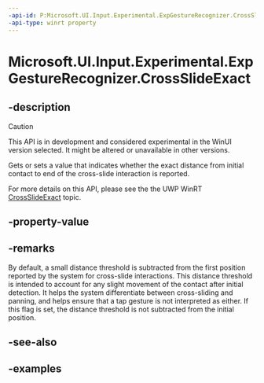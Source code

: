 ```yaml
---
-api-id: P:Microsoft.UI.Input.Experimental.ExpGestureRecognizer.CrossSlideExact
-api-type: winrt property
---
```


# Microsoft.UI.Input.Experimental.ExpGestureRecognizer.CrossSlideExact

<!--
public bool CrossSlideExact { get; set; }
-->

## -description

> [!CAUTION]
> This API is in development and considered experimental in the WinUI version selected. It might be altered or unavailable in other versions.

Gets or sets a value that indicates whether the exact distance from initial contact to end of the cross-slide interaction is reported.

For more details on this API, please see the the UWP WinRT [CrossSlideExact](/uwp/api/windows.ui.input.gesturerecognizer.crossslideexact) topic.

## -property-value

## -remarks

By default, a small distance threshold is subtracted from the first position reported by the system for cross-slide interactions. This distance threshold is intended to account for any slight movement of the contact after initial detection. It helps the system differentiate between cross-sliding and panning, and helps ensure that a tap gesture is not interpreted as either. If this flag is set, the distance threshold is not subtracted from the initial position.

## -see-also

## -examples

